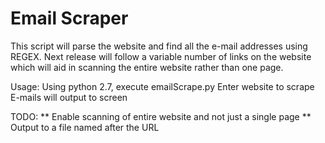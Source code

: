 # Email Scraper

This script will parse the website and find all the e-mail addresses using REGEX.
Next release will follow a variable number of links on the website which will aid in scanning the entire website rather than one page.

Usage:
Using python 2.7, execute emailScrape.py
Enter website to scrape
E-mails will output to screen

TODO:
** Enable scanning of entire website and not just a single page
** Output to a file named after the URL
